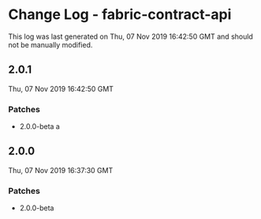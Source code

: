 # Change Log - fabric-contract-api

This log was last generated on Thu, 07 Nov 2019 16:42:50 GMT and should not be manually modified.

## 2.0.1
Thu, 07 Nov 2019 16:42:50 GMT

### Patches

- 2.0.0-beta a

## 2.0.0
Thu, 07 Nov 2019 16:37:30 GMT

### Patches

- 2.0.0-beta


